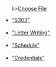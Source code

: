 <ul>
  
   li><a href="filepicker.html">Choose File</a></li><br>
   
   <li><a href="S303-Oct 27 2024.pdf">"S303"</a></li><br>

  <li><a href="LaVeria Bates.docx" target="_blank">"Letter Writing"</a></li><br>

  <li><a href="2024-Schedule.txt">"Schedule"</a></li><br>

  <li><a href="credentials.txt">"Credentials"</a></li><br>

</ul>  

<!-- <p>Open a PDF file<a href="S303-Oct 27 2024.pdf">example</a> </p> -->

